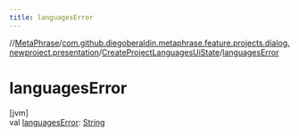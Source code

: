 ```yaml
---
title: languagesError
---
```

//[MetaPhrase](../../../index.html)/[com.github.diegoberaldin.metaphrase.feature.projects.dialog.newproject.presentation](../index.html)/[CreateProjectLanguagesUiState](index.html)/[languagesError](languages-error.html)



# languagesError



[jvm]\
val [languagesError](languages-error.html): [String](https://kotlinlang.org/api/latest/jvm/stdlib/kotlin/-string/index.html)




